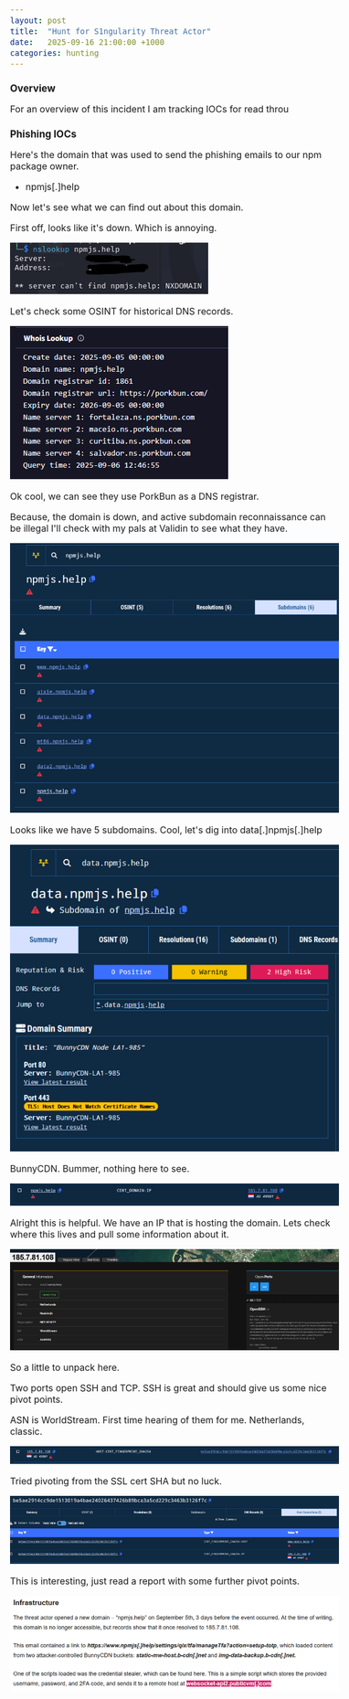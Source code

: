```yaml
---
layout: post
title:  "Hunt for S1ngularity Threat Actor"
date:   2025-09-16 21:00:00 +1000
categories: hunting
---
```


<style>
  body { font-size: 16px; }
  body {font-family: 'Inter', sans-serif}
  h1 { font-size: 19px !important; }
  h2 { font-size: 17px !important; }
  h3 { font-size: 15px !important; }
</style>

## Overview

For an overview of this incident I am tracking IOCs for read throu

## Phishing IOCs

Here's the domain that was used to send the phishing emails to our npm package owner.
- npmjs[.]help

Now let's see what we can find out about this domain.

First off, looks like it's down. Which is annoying.

![alt text](/images/nslookup.PNG)

Let's check some OSINT for historical DNS records.

![alt text](/images/vt_whois.PNG)

Ok cool, we can see they use PorkBun as a DNS registrar. 

Because, the domain is down, and active subdomain reconnaissance can be illegal I'll check with my pals at Validin to see what they have.

![alt text](/images/validin_npm.PNG)

Looks like we have 5 subdomains. Cool, let's dig into data[.]npmjs[.]help

![alt text](/images/validin_npm_data_bunny.PNG)

BunnyCDN. Bummer, nothing here to see.

![alt text](/images/npmjs_IP.PNG)

Alright this is helpful. We have an IP that is hosting the domain. Lets check where this lives and pull some information about it.

![alt text](/images/shodan_npmjs_ip.PNG)

So a little to unpack here. 

Two ports open SSH and TCP. SSH is great and should give us some nice pivot points.

ASN is WorldStream. First time hearing of them for me. Netherlands, classic.

![alt text](/images/cert_pivot.PNG)

Tried pivoting from the SSL cert SHA but no luck.

![alt text](/images/cert_pivot_no_luck.PNG)

This is interesting, just read a report with some further pivot points. 

![alt text](/images/infrastructure_pivot.PNG)
